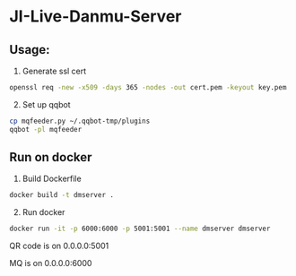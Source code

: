 # JI-Live-Danmu-Server

## Usage:

1. Generate ssl cert
```bash
openssl req -new -x509 -days 365 -nodes -out cert.pem -keyout key.pem
```
2. Set up qqbot
```bash
cp mqfeeder.py ~/.qqbot-tmp/plugins
qqbot -pl mqfeeder
```

## Run on docker

1. Build Dockerfile
```bash
docker build -t dmserver .
```
2. Run docker
```bash
docker run -it -p 6000:6000 -p 5001:5001 --name dmserver dmserver
```

QR code is on 0.0.0.0:5001

MQ is on 0.0.0.0:6000

